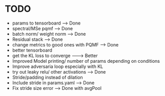 # TODO

- params to tensorboard --> Done
- spectral/MSe pqmf --> Done
- batch norm/ weight norm --> Done
- Residual stack --> Done
- change metrics to good ones with PQMF --> Done
- better tensorboard
- get the KL loss to converge ---> Better
- Improved Model printing/ number of params depending on conditions
- Improve adversaria loop especially with KL
- try out leaky relu/ other activations --> Done
- Stride/padding instead of dilation 
- Include stride in params.yaml --> Done
- Fix stride size error --> Done with avgPool